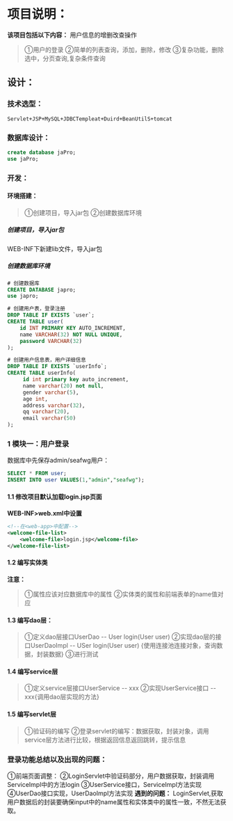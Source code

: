 # 项目说明：
**该项目包括以下内容：**
用户信息的增删改查操作
> ①用户的登录
> ②简单的列表查询，添加，删除，修改
> ③复杂功能，删除选中，分页查询,复杂条件查询

## 设计：
### 技术选型：
`Servlet+JSP+MySQL+JDBCTempleat+Duird+BeanUtilS+tomcat`
### 数据库设计：
```sql
create database jaPro;
use jaPro;
```
### 开发：
#### 环境搭建：
> ①创建项目，导入jar包
> ②创建数据库环境
##### 创建项目，导入jar包
WEB-INF下新建lib文件，导入jar包
##### 创建数据库环境
```sql
# 创建数据库
CREATE DATABASE japro;
use japro;

# 创建用户表，登录注册
DROP TABLE IF EXISTS `user`;
CREATE TABLE user(
    id INT PRIMARY KEY AUTO_INCREMENT,
    name VARCHAR(32) NOT NULL UNIQUE,
    password VARCHAR(32)
);

# 创建用户信息表，用户详细信息
DROP TABLE IF EXISTS `userInfo`;
CREATE TABLE userInfo(
     id int primary key auto_increment,
     name varchar(20) not null,
     gender varchar(5),
     age int,
     address varchar(32),
     qq	varchar(20),
     email varchar(50)
);
```    
### 1 模块一：用户登录
数据库中先保存admin/seafwg用户：
```sql
SELECT * FROM user;
INSERT INTO user VALUES(1,"admin","seafwg");
```
#### 1.1 修改项目默认加载login.jsp页面
**WEB-INF>web.xml中设置**
```xml
<!--在<web-app>中配置-->
<welcome-file-list>
    <welcome-file>login.jsp</welcome-file>
</welcome-file-list>
```
#### 1.2 编写实体类
**注意：**
> ①属性应该对应数据库中的属性
> ②实体类的属性和前端表单的name值对应

#### 1.3 编写dao层：
> ①定义dao层接口UserDao -- User login(User user)
> ②实现dao层的接口UserDaoImpl -- USer login(User user) {使用连接池连接对象，查询数据，封装数据}
> ③进行测试

#### 1.4 编写service层
> ①定义service层接口UserService -- xxx
> ②实现UserService接口 -- xxx{调用dao层实现的方法}

#### 1.5 编写servlet层
> ①验证码的编写
> ②登录servlet的编写：数据获取，封装对象，调用service层方法进行比较，根据返回信息返回跳转，提示信息

### 登录功能总结以及出现的问题： 
①前端页面调整： 
②LoginServlet中验证码部分，用户数据获取，封装调用ServiceImpl中的方法login 
③UserService接口，ServiceImpl方法实现 
④UserDao接口实现，UserDaoImpl方法实现 
**遇到的问题：**
LoginServlet,获取用户数据后的封装要确保input中的name属性和实体类中的属性一致，不然无法获取。